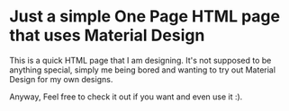 # Just a simple One Page HTML page that uses Material Design
This is a quick HTML page that I am designing. It's not supposed to be anything special, simply me being bored and wanting to try out Material Design for my own designs.

Anyway, Feel free to check it out if you want and even use it :).